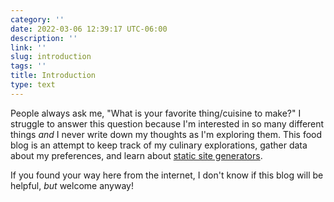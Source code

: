 ```yaml
---
category: ''
date: 2022-03-06 12:39:17 UTC-06:00
description: ''
link: ''
slug: introduction
tags: ''
title: Introduction
type: text
---
```

People always ask  me, "What is your favorite thing/cuisine to make?" 
I struggle to answer this question because I'm interested in so many different things *and* I never write down my thoughts as I'm exploring them.
This food blog is an attempt to keep track of my culinary explorations, gather data about my preferences, and learn about [static site generators](https://jamstack.org/generators/). 

If you found your way here from the internet, I don't know if this blog will be helpful, *but* welcome anyway!
